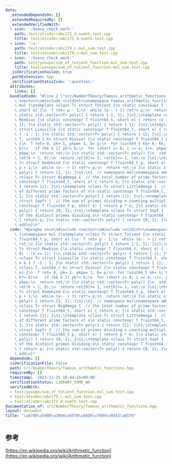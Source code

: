 ```yaml
---
data:
  _extendedDependsOn: []
  _extendedRequiredBy: []
  _extendedVerifiedWith:
  - icon: ':heavy_check_mark:'
    path: test/atcoder/abc172_d.numth.test.cpp
    title: test/atcoder/abc172_d.numth.test.cpp
  - icon: ':x:'
    path: test/atcoder/abc179_c.mul_sum.test.cpp
    title: test/atcoder/abc179_c.mul_sum.test.cpp
  - icon: ':heavy_check_mark:'
    path: test/yosupo/sum_of_totient_function.mul_sum.test.cpp
    title: test/yosupo/sum_of_totient_function.mul_sum.test.cpp
  _isVerificationFailed: true
  _pathExtension: hpp
  _verificationStatusIcon: ':question:'
  attributes:
    links: []
  bundledCode: "#line 2 \"src/NumberTheory/famous_arithmetic_functions.hpp\"\n#include\
    \ <vector>\n#include <cstdint>\nnamespace famous_arithmetic_functions {\nnamespace\
    \ mul {\ntemplate <class T> struct Totient {\n static constexpr T f(uint64_t p,\
    \ short e) {\n  T ret= p - 1;\n  while (e-- > 1) ret*= p;\n  return ret;\n }\n\
    \ static std::vector<T> poly() { return {-1, 1}; }\n};\ntemplate <class T> struct\
    \ Moebius {\n static constexpr T f(uint64_t, short e) { return (e == 0) - (e ==\
    \ 1); }\n static std::vector<T> poly() { return {-1}; }\n};\ntemplate <class T>\
    \ struct Liouville {\n static constexpr T f(uint64_t, short e) { return e & 1\
    \ ? -1 : 1; }\n static std::vector<T> poly() { return {-1}; }\n};\ntemplate <class\
    \ T, uint64_t k> struct Divisor {\n static constexpr T f(uint64_t p, short e)\
    \ {\n  T ret= 0, pk= 1, pkpw= 1, b= p;\n  for (uint64_t kk= k; kk; kk>>= 1, b*=\
    \ b)\n   if (kk & 1) pk*= b;\n  for (short i= 0; i <= e; i++, pkpw*= pk) ret+=\
    \ pkpw;\n  return ret;\n }\n static std::vector<T> poly() {\n  std::vector<T>\
    \ ret(k + 1, 0);\n  return ret[0]+= 1, ret[k]+= 1, ret;\n }\n};\ntemplate <class\
    \ T> struct Dedekind {\n static constexpr T f(uint64_t p, short e) {\n  T ret=\
    \ p + 1;\n  while (e-- > 1) ret*= p;\n  return ret;\n }\n static std::vector<T>\
    \ poly() { return {1, 1}; }\n};\n}  // namespace mul\nnamespace add {\ntemplate\
    \ <class T> struct BigOmega {  // the total number of prime factors of n\n static\
    \ constexpr T f(uint64_t, short e) { return e; }\n static std::vector<T> poly()\
    \ { return {1}; }\n};\ntemplate <class T> struct LittleOmega {  // the total number\
    \ of different prime factors of n\n static constexpr T f(uint64_t, short) { return\
    \ 1; }\n static std::vector<T> poly() { return {1}; }\n};\ntemplate <class T>\
    \ struct Sopfr {  // the sum of primes dividing n counting multiplicity\n static\
    \ constexpr T f(uint64_t p, short e) { return p * e; }\n static std::vector<T>\
    \ poly() { return {0, 1}; }\n};\ntemplate <class T> struct Sopf {  // the sum\
    \ of the distinct primes dividing n\n static constexpr T f(uint64_t p, short)\
    \ { return p; }\n static std::vector<T> poly() { return {0, 1}; }\n};\n}  // namespace\
    \ add\n}\n"
  code: "#pragma once\n#include <vector>\n#include <cstdint>\nnamespace famous_arithmetic_functions\
    \ {\nnamespace mul {\ntemplate <class T> struct Totient {\n static constexpr T\
    \ f(uint64_t p, short e) {\n  T ret= p - 1;\n  while (e-- > 1) ret*= p;\n  return\
    \ ret;\n }\n static std::vector<T> poly() { return {-1, 1}; }\n};\ntemplate <class\
    \ T> struct Moebius {\n static constexpr T f(uint64_t, short e) { return (e ==\
    \ 0) - (e == 1); }\n static std::vector<T> poly() { return {-1}; }\n};\ntemplate\
    \ <class T> struct Liouville {\n static constexpr T f(uint64_t, short e) { return\
    \ e & 1 ? -1 : 1; }\n static std::vector<T> poly() { return {-1}; }\n};\ntemplate\
    \ <class T, uint64_t k> struct Divisor {\n static constexpr T f(uint64_t p, short\
    \ e) {\n  T ret= 0, pk= 1, pkpw= 1, b= p;\n  for (uint64_t kk= k; kk; kk>>= 1,\
    \ b*= b)\n   if (kk & 1) pk*= b;\n  for (short i= 0; i <= e; i++, pkpw*= pk) ret+=\
    \ pkpw;\n  return ret;\n }\n static std::vector<T> poly() {\n  std::vector<T>\
    \ ret(k + 1, 0);\n  return ret[0]+= 1, ret[k]+= 1, ret;\n }\n};\ntemplate <class\
    \ T> struct Dedekind {\n static constexpr T f(uint64_t p, short e) {\n  T ret=\
    \ p + 1;\n  while (e-- > 1) ret*= p;\n  return ret;\n }\n static std::vector<T>\
    \ poly() { return {1, 1}; }\n};\n}  // namespace mul\nnamespace add {\ntemplate\
    \ <class T> struct BigOmega {  // the total number of prime factors of n\n static\
    \ constexpr T f(uint64_t, short e) { return e; }\n static std::vector<T> poly()\
    \ { return {1}; }\n};\ntemplate <class T> struct LittleOmega {  // the total number\
    \ of different prime factors of n\n static constexpr T f(uint64_t, short) { return\
    \ 1; }\n static std::vector<T> poly() { return {1}; }\n};\ntemplate <class T>\
    \ struct Sopfr {  // the sum of primes dividing n counting multiplicity\n static\
    \ constexpr T f(uint64_t p, short e) { return p * e; }\n static std::vector<T>\
    \ poly() { return {0, 1}; }\n};\ntemplate <class T> struct Sopf {  // the sum\
    \ of the distinct primes dividing n\n static constexpr T f(uint64_t p, short)\
    \ { return p; }\n static std::vector<T> poly() { return {0, 1}; }\n};\n}  // namespace\
    \ add\n}"
  dependsOn: []
  isVerificationFile: false
  path: src/NumberTheory/famous_arithmetic_functions.hpp
  requiredBy: []
  timestamp: '2023-11-25 18:44:26+09:00'
  verificationStatus: LIBRARY_SOME_WA
  verifiedWith:
  - test/yosupo/sum_of_totient_function.mul_sum.test.cpp
  - test/atcoder/abc179_c.mul_sum.test.cpp
  - test/atcoder/abc172_d.numth.test.cpp
documentation_of: src/NumberTheory/famous_arithmetic_functions.hpp
layout: document
title: "\u6709\u540D\u306A\u6570\u8AD6\u7684\u95A2\u6570"
---
```

## 参考
[https://en.wikipedia.org/wiki/Arithmetic_function](https://en.wikipedia.org/wiki/Arithmetic_function)